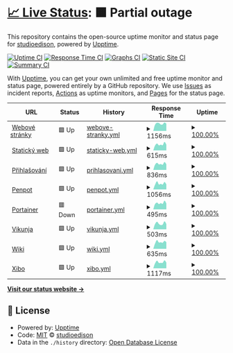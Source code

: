 # [📈 Live Status](https://status.studioedison.cz): <!--live status--> **🟧 Partial outage**

This repository contains the open-source uptime monitor and status page for [studioedison](https://status.studioedison.cz), powered by [Upptime](https://github.com/upptime/upptime).

[![Uptime CI](https://github.com/studioedison/status.studioedison.cz/workflows/Uptime%20CI/badge.svg)](https://github.com/studioedison/status.studioedison.cz/actions?query=workflow%3A%22Uptime+CI%22)
[![Response Time CI](https://github.com/studioedison/status.studioedison.cz/workflows/Response%20Time%20CI/badge.svg)](https://github.com/studioedison/status.studioedison.cz/actions?query=workflow%3A%22Response+Time+CI%22)
[![Graphs CI](https://github.com/studioedison/status.studioedison.cz/workflows/Graphs%20CI/badge.svg)](https://github.com/studioedison/status.studioedison.cz/actions?query=workflow%3A%22Graphs+CI%22)
[![Static Site CI](https://github.com/studioedison/status.studioedison.cz/workflows/Static%20Site%20CI/badge.svg)](https://github.com/studioedison/status.studioedison.cz/actions?query=workflow%3A%22Static+Site+CI%22)
[![Summary CI](https://github.com/studioedison/status.studioedison.cz/workflows/Summary%20CI/badge.svg)](https://github.com/studioedison/status.studioedison.cz/actions?query=workflow%3A%22Summary+CI%22)

With [Upptime](https://upptime.js.org), you can get your own unlimited and free uptime monitor and status page, powered entirely by a GitHub repository. We use [Issues](https://github.com/studioedison/status.studioedison.cz/issues) as incident reports, [Actions](https://github.com/studioedison/status.studioedison.cz/actions) as uptime monitors, and [Pages](https://status.studioedison.cz) for the status page.

<!--start: status pages-->
<!-- This summary is generated by Upptime (https://github.com/upptime/upptime) -->
<!-- Do not edit this manually, your changes will be overwritten -->
<!-- prettier-ignore -->
| URL | Status | History | Response Time | Uptime |
| --- | ------ | ------- | ------------- | ------ |
| <img alt="" src="https://icons.duckduckgo.com/ip3/studioedison.cz.ico" height="13"> [Webové stránky](https://studioedison.cz) | 🟩 Up | [webove-stranky.yml](https://github.com/studioedison/status.studioedison.cz/commits/HEAD/history/webove-stranky.yml) | <details><summary><img alt="Response time graph" src="./graphs/webove-stranky/response-time-week.png" height="20"> 1156ms</summary><br><a href="https://status.studioedison.cz/history/webove-stranky"><img alt="Response time 1733" src="https://img.shields.io/endpoint?url=https%3A%2F%2Fraw.githubusercontent.com%2Fstudioedison%2Fstatus.studioedison.cz%2FHEAD%2Fapi%2Fwebove-stranky%2Fresponse-time.json"></a><br><a href="https://status.studioedison.cz/history/webove-stranky"><img alt="24-hour response time 989" src="https://img.shields.io/endpoint?url=https%3A%2F%2Fraw.githubusercontent.com%2Fstudioedison%2Fstatus.studioedison.cz%2FHEAD%2Fapi%2Fwebove-stranky%2Fresponse-time-day.json"></a><br><a href="https://status.studioedison.cz/history/webove-stranky"><img alt="7-day response time 1156" src="https://img.shields.io/endpoint?url=https%3A%2F%2Fraw.githubusercontent.com%2Fstudioedison%2Fstatus.studioedison.cz%2FHEAD%2Fapi%2Fwebove-stranky%2Fresponse-time-week.json"></a><br><a href="https://status.studioedison.cz/history/webove-stranky"><img alt="30-day response time 1314" src="https://img.shields.io/endpoint?url=https%3A%2F%2Fraw.githubusercontent.com%2Fstudioedison%2Fstatus.studioedison.cz%2FHEAD%2Fapi%2Fwebove-stranky%2Fresponse-time-month.json"></a><br><a href="https://status.studioedison.cz/history/webove-stranky"><img alt="1-year response time 1733" src="https://img.shields.io/endpoint?url=https%3A%2F%2Fraw.githubusercontent.com%2Fstudioedison%2Fstatus.studioedison.cz%2FHEAD%2Fapi%2Fwebove-stranky%2Fresponse-time-year.json"></a></details> | <details><summary><a href="https://status.studioedison.cz/history/webove-stranky">100.00%</a></summary><a href="https://status.studioedison.cz/history/webove-stranky"><img alt="All-time uptime 99.60%" src="https://img.shields.io/endpoint?url=https%3A%2F%2Fraw.githubusercontent.com%2Fstudioedison%2Fstatus.studioedison.cz%2FHEAD%2Fapi%2Fwebove-stranky%2Fuptime.json"></a><br><a href="https://status.studioedison.cz/history/webove-stranky"><img alt="24-hour uptime 100.00%" src="https://img.shields.io/endpoint?url=https%3A%2F%2Fraw.githubusercontent.com%2Fstudioedison%2Fstatus.studioedison.cz%2FHEAD%2Fapi%2Fwebove-stranky%2Fuptime-day.json"></a><br><a href="https://status.studioedison.cz/history/webove-stranky"><img alt="7-day uptime 100.00%" src="https://img.shields.io/endpoint?url=https%3A%2F%2Fraw.githubusercontent.com%2Fstudioedison%2Fstatus.studioedison.cz%2FHEAD%2Fapi%2Fwebove-stranky%2Fuptime-week.json"></a><br><a href="https://status.studioedison.cz/history/webove-stranky"><img alt="30-day uptime 100.00%" src="https://img.shields.io/endpoint?url=https%3A%2F%2Fraw.githubusercontent.com%2Fstudioedison%2Fstatus.studioedison.cz%2FHEAD%2Fapi%2Fwebove-stranky%2Fuptime-month.json"></a><br><a href="https://status.studioedison.cz/history/webove-stranky"><img alt="1-year uptime 99.60%" src="https://img.shields.io/endpoint?url=https%3A%2F%2Fraw.githubusercontent.com%2Fstudioedison%2Fstatus.studioedison.cz%2FHEAD%2Fapi%2Fwebove-stranky%2Fuptime-year.json"></a></details>
| <img alt="" src="https://icons.duckduckgo.com/ip3/static.studioedison.cz.ico" height="13"> [Statický web](https://static.studioedison.cz) | 🟩 Up | [staticky-web.yml](https://github.com/studioedison/status.studioedison.cz/commits/HEAD/history/staticky-web.yml) | <details><summary><img alt="Response time graph" src="./graphs/staticky-web/response-time-week.png" height="20"> 615ms</summary><br><a href="https://status.studioedison.cz/history/staticky-web"><img alt="Response time 1021" src="https://img.shields.io/endpoint?url=https%3A%2F%2Fraw.githubusercontent.com%2Fstudioedison%2Fstatus.studioedison.cz%2FHEAD%2Fapi%2Fstaticky-web%2Fresponse-time.json"></a><br><a href="https://status.studioedison.cz/history/staticky-web"><img alt="24-hour response time 540" src="https://img.shields.io/endpoint?url=https%3A%2F%2Fraw.githubusercontent.com%2Fstudioedison%2Fstatus.studioedison.cz%2FHEAD%2Fapi%2Fstaticky-web%2Fresponse-time-day.json"></a><br><a href="https://status.studioedison.cz/history/staticky-web"><img alt="7-day response time 615" src="https://img.shields.io/endpoint?url=https%3A%2F%2Fraw.githubusercontent.com%2Fstudioedison%2Fstatus.studioedison.cz%2FHEAD%2Fapi%2Fstaticky-web%2Fresponse-time-week.json"></a><br><a href="https://status.studioedison.cz/history/staticky-web"><img alt="30-day response time 654" src="https://img.shields.io/endpoint?url=https%3A%2F%2Fraw.githubusercontent.com%2Fstudioedison%2Fstatus.studioedison.cz%2FHEAD%2Fapi%2Fstaticky-web%2Fresponse-time-month.json"></a><br><a href="https://status.studioedison.cz/history/staticky-web"><img alt="1-year response time 1021" src="https://img.shields.io/endpoint?url=https%3A%2F%2Fraw.githubusercontent.com%2Fstudioedison%2Fstatus.studioedison.cz%2FHEAD%2Fapi%2Fstaticky-web%2Fresponse-time-year.json"></a></details> | <details><summary><a href="https://status.studioedison.cz/history/staticky-web">100.00%</a></summary><a href="https://status.studioedison.cz/history/staticky-web"><img alt="All-time uptime 76.91%" src="https://img.shields.io/endpoint?url=https%3A%2F%2Fraw.githubusercontent.com%2Fstudioedison%2Fstatus.studioedison.cz%2FHEAD%2Fapi%2Fstaticky-web%2Fuptime.json"></a><br><a href="https://status.studioedison.cz/history/staticky-web"><img alt="24-hour uptime 100.00%" src="https://img.shields.io/endpoint?url=https%3A%2F%2Fraw.githubusercontent.com%2Fstudioedison%2Fstatus.studioedison.cz%2FHEAD%2Fapi%2Fstaticky-web%2Fuptime-day.json"></a><br><a href="https://status.studioedison.cz/history/staticky-web"><img alt="7-day uptime 100.00%" src="https://img.shields.io/endpoint?url=https%3A%2F%2Fraw.githubusercontent.com%2Fstudioedison%2Fstatus.studioedison.cz%2FHEAD%2Fapi%2Fstaticky-web%2Fuptime-week.json"></a><br><a href="https://status.studioedison.cz/history/staticky-web"><img alt="30-day uptime 100.00%" src="https://img.shields.io/endpoint?url=https%3A%2F%2Fraw.githubusercontent.com%2Fstudioedison%2Fstatus.studioedison.cz%2FHEAD%2Fapi%2Fstaticky-web%2Fuptime-month.json"></a><br><a href="https://status.studioedison.cz/history/staticky-web"><img alt="1-year uptime 76.91%" src="https://img.shields.io/endpoint?url=https%3A%2F%2Fraw.githubusercontent.com%2Fstudioedison%2Fstatus.studioedison.cz%2FHEAD%2Fapi%2Fstaticky-web%2Fuptime-year.json"></a></details>
| <img alt="" src="https://icons.duckduckgo.com/ip3/sso.studioedison.cz.ico" height="13"> [Přihlašování](https://sso.studioedison.cz) | 🟩 Up | [prihlasovani.yml](https://github.com/studioedison/status.studioedison.cz/commits/HEAD/history/prihlasovani.yml) | <details><summary><img alt="Response time graph" src="./graphs/prihlasovani/response-time-week.png" height="20"> 836ms</summary><br><a href="https://status.studioedison.cz/history/prihlasovani"><img alt="Response time 1144" src="https://img.shields.io/endpoint?url=https%3A%2F%2Fraw.githubusercontent.com%2Fstudioedison%2Fstatus.studioedison.cz%2FHEAD%2Fapi%2Fprihlasovani%2Fresponse-time.json"></a><br><a href="https://status.studioedison.cz/history/prihlasovani"><img alt="24-hour response time 827" src="https://img.shields.io/endpoint?url=https%3A%2F%2Fraw.githubusercontent.com%2Fstudioedison%2Fstatus.studioedison.cz%2FHEAD%2Fapi%2Fprihlasovani%2Fresponse-time-day.json"></a><br><a href="https://status.studioedison.cz/history/prihlasovani"><img alt="7-day response time 836" src="https://img.shields.io/endpoint?url=https%3A%2F%2Fraw.githubusercontent.com%2Fstudioedison%2Fstatus.studioedison.cz%2FHEAD%2Fapi%2Fprihlasovani%2Fresponse-time-week.json"></a><br><a href="https://status.studioedison.cz/history/prihlasovani"><img alt="30-day response time 850" src="https://img.shields.io/endpoint?url=https%3A%2F%2Fraw.githubusercontent.com%2Fstudioedison%2Fstatus.studioedison.cz%2FHEAD%2Fapi%2Fprihlasovani%2Fresponse-time-month.json"></a><br><a href="https://status.studioedison.cz/history/prihlasovani"><img alt="1-year response time 1144" src="https://img.shields.io/endpoint?url=https%3A%2F%2Fraw.githubusercontent.com%2Fstudioedison%2Fstatus.studioedison.cz%2FHEAD%2Fapi%2Fprihlasovani%2Fresponse-time-year.json"></a></details> | <details><summary><a href="https://status.studioedison.cz/history/prihlasovani">100.00%</a></summary><a href="https://status.studioedison.cz/history/prihlasovani"><img alt="All-time uptime 99.90%" src="https://img.shields.io/endpoint?url=https%3A%2F%2Fraw.githubusercontent.com%2Fstudioedison%2Fstatus.studioedison.cz%2FHEAD%2Fapi%2Fprihlasovani%2Fuptime.json"></a><br><a href="https://status.studioedison.cz/history/prihlasovani"><img alt="24-hour uptime 100.00%" src="https://img.shields.io/endpoint?url=https%3A%2F%2Fraw.githubusercontent.com%2Fstudioedison%2Fstatus.studioedison.cz%2FHEAD%2Fapi%2Fprihlasovani%2Fuptime-day.json"></a><br><a href="https://status.studioedison.cz/history/prihlasovani"><img alt="7-day uptime 100.00%" src="https://img.shields.io/endpoint?url=https%3A%2F%2Fraw.githubusercontent.com%2Fstudioedison%2Fstatus.studioedison.cz%2FHEAD%2Fapi%2Fprihlasovani%2Fuptime-week.json"></a><br><a href="https://status.studioedison.cz/history/prihlasovani"><img alt="30-day uptime 100.00%" src="https://img.shields.io/endpoint?url=https%3A%2F%2Fraw.githubusercontent.com%2Fstudioedison%2Fstatus.studioedison.cz%2FHEAD%2Fapi%2Fprihlasovani%2Fuptime-month.json"></a><br><a href="https://status.studioedison.cz/history/prihlasovani"><img alt="1-year uptime 99.90%" src="https://img.shields.io/endpoint?url=https%3A%2F%2Fraw.githubusercontent.com%2Fstudioedison%2Fstatus.studioedison.cz%2FHEAD%2Fapi%2Fprihlasovani%2Fuptime-year.json"></a></details>
| <img alt="" src="https://icons.duckduckgo.com/ip3/penpot.studioedison.cz.ico" height="13"> [Penpot](https://penpot.studioedison.cz) | 🟩 Up | [penpot.yml](https://github.com/studioedison/status.studioedison.cz/commits/HEAD/history/penpot.yml) | <details><summary><img alt="Response time graph" src="./graphs/penpot/response-time-week.png" height="20"> 1056ms</summary><br><a href="https://status.studioedison.cz/history/penpot"><img alt="Response time 1429" src="https://img.shields.io/endpoint?url=https%3A%2F%2Fraw.githubusercontent.com%2Fstudioedison%2Fstatus.studioedison.cz%2FHEAD%2Fapi%2Fpenpot%2Fresponse-time.json"></a><br><a href="https://status.studioedison.cz/history/penpot"><img alt="24-hour response time 906" src="https://img.shields.io/endpoint?url=https%3A%2F%2Fraw.githubusercontent.com%2Fstudioedison%2Fstatus.studioedison.cz%2FHEAD%2Fapi%2Fpenpot%2Fresponse-time-day.json"></a><br><a href="https://status.studioedison.cz/history/penpot"><img alt="7-day response time 1056" src="https://img.shields.io/endpoint?url=https%3A%2F%2Fraw.githubusercontent.com%2Fstudioedison%2Fstatus.studioedison.cz%2FHEAD%2Fapi%2Fpenpot%2Fresponse-time-week.json"></a><br><a href="https://status.studioedison.cz/history/penpot"><img alt="30-day response time 1086" src="https://img.shields.io/endpoint?url=https%3A%2F%2Fraw.githubusercontent.com%2Fstudioedison%2Fstatus.studioedison.cz%2FHEAD%2Fapi%2Fpenpot%2Fresponse-time-month.json"></a><br><a href="https://status.studioedison.cz/history/penpot"><img alt="1-year response time 1429" src="https://img.shields.io/endpoint?url=https%3A%2F%2Fraw.githubusercontent.com%2Fstudioedison%2Fstatus.studioedison.cz%2FHEAD%2Fapi%2Fpenpot%2Fresponse-time-year.json"></a></details> | <details><summary><a href="https://status.studioedison.cz/history/penpot">100.00%</a></summary><a href="https://status.studioedison.cz/history/penpot"><img alt="All-time uptime 99.88%" src="https://img.shields.io/endpoint?url=https%3A%2F%2Fraw.githubusercontent.com%2Fstudioedison%2Fstatus.studioedison.cz%2FHEAD%2Fapi%2Fpenpot%2Fuptime.json"></a><br><a href="https://status.studioedison.cz/history/penpot"><img alt="24-hour uptime 100.00%" src="https://img.shields.io/endpoint?url=https%3A%2F%2Fraw.githubusercontent.com%2Fstudioedison%2Fstatus.studioedison.cz%2FHEAD%2Fapi%2Fpenpot%2Fuptime-day.json"></a><br><a href="https://status.studioedison.cz/history/penpot"><img alt="7-day uptime 100.00%" src="https://img.shields.io/endpoint?url=https%3A%2F%2Fraw.githubusercontent.com%2Fstudioedison%2Fstatus.studioedison.cz%2FHEAD%2Fapi%2Fpenpot%2Fuptime-week.json"></a><br><a href="https://status.studioedison.cz/history/penpot"><img alt="30-day uptime 100.00%" src="https://img.shields.io/endpoint?url=https%3A%2F%2Fraw.githubusercontent.com%2Fstudioedison%2Fstatus.studioedison.cz%2FHEAD%2Fapi%2Fpenpot%2Fuptime-month.json"></a><br><a href="https://status.studioedison.cz/history/penpot"><img alt="1-year uptime 99.88%" src="https://img.shields.io/endpoint?url=https%3A%2F%2Fraw.githubusercontent.com%2Fstudioedison%2Fstatus.studioedison.cz%2FHEAD%2Fapi%2Fpenpot%2Fuptime-year.json"></a></details>
| <img alt="" src="https://icons.duckduckgo.com/ip3/port.studioedison.cz.ico" height="13"> [Portainer](https://port.studioedison.cz) | 🟥 Down | [portainer.yml](https://github.com/studioedison/status.studioedison.cz/commits/HEAD/history/portainer.yml) | <details><summary><img alt="Response time graph" src="./graphs/portainer/response-time-week.png" height="20"> 495ms</summary><br><a href="https://status.studioedison.cz/history/portainer"><img alt="Response time 514" src="https://img.shields.io/endpoint?url=https%3A%2F%2Fraw.githubusercontent.com%2Fstudioedison%2Fstatus.studioedison.cz%2FHEAD%2Fapi%2Fportainer%2Fresponse-time.json"></a><br><a href="https://status.studioedison.cz/history/portainer"><img alt="24-hour response time 436" src="https://img.shields.io/endpoint?url=https%3A%2F%2Fraw.githubusercontent.com%2Fstudioedison%2Fstatus.studioedison.cz%2FHEAD%2Fapi%2Fportainer%2Fresponse-time-day.json"></a><br><a href="https://status.studioedison.cz/history/portainer"><img alt="7-day response time 495" src="https://img.shields.io/endpoint?url=https%3A%2F%2Fraw.githubusercontent.com%2Fstudioedison%2Fstatus.studioedison.cz%2FHEAD%2Fapi%2Fportainer%2Fresponse-time-week.json"></a><br><a href="https://status.studioedison.cz/history/portainer"><img alt="30-day response time 501" src="https://img.shields.io/endpoint?url=https%3A%2F%2Fraw.githubusercontent.com%2Fstudioedison%2Fstatus.studioedison.cz%2FHEAD%2Fapi%2Fportainer%2Fresponse-time-month.json"></a><br><a href="https://status.studioedison.cz/history/portainer"><img alt="1-year response time 514" src="https://img.shields.io/endpoint?url=https%3A%2F%2Fraw.githubusercontent.com%2Fstudioedison%2Fstatus.studioedison.cz%2FHEAD%2Fapi%2Fportainer%2Fresponse-time-year.json"></a></details> | <details><summary><a href="https://status.studioedison.cz/history/portainer">100.00%</a></summary><a href="https://status.studioedison.cz/history/portainer"><img alt="All-time uptime 99.99%" src="https://img.shields.io/endpoint?url=https%3A%2F%2Fraw.githubusercontent.com%2Fstudioedison%2Fstatus.studioedison.cz%2FHEAD%2Fapi%2Fportainer%2Fuptime.json"></a><br><a href="https://status.studioedison.cz/history/portainer"><img alt="24-hour uptime 100.00%" src="https://img.shields.io/endpoint?url=https%3A%2F%2Fraw.githubusercontent.com%2Fstudioedison%2Fstatus.studioedison.cz%2FHEAD%2Fapi%2Fportainer%2Fuptime-day.json"></a><br><a href="https://status.studioedison.cz/history/portainer"><img alt="7-day uptime 100.00%" src="https://img.shields.io/endpoint?url=https%3A%2F%2Fraw.githubusercontent.com%2Fstudioedison%2Fstatus.studioedison.cz%2FHEAD%2Fapi%2Fportainer%2Fuptime-week.json"></a><br><a href="https://status.studioedison.cz/history/portainer"><img alt="30-day uptime 100.00%" src="https://img.shields.io/endpoint?url=https%3A%2F%2Fraw.githubusercontent.com%2Fstudioedison%2Fstatus.studioedison.cz%2FHEAD%2Fapi%2Fportainer%2Fuptime-month.json"></a><br><a href="https://status.studioedison.cz/history/portainer"><img alt="1-year uptime 99.99%" src="https://img.shields.io/endpoint?url=https%3A%2F%2Fraw.githubusercontent.com%2Fstudioedison%2Fstatus.studioedison.cz%2FHEAD%2Fapi%2Fportainer%2Fuptime-year.json"></a></details>
| <img alt="" src="https://icons.duckduckgo.com/ip3/vikunja.studioedison.cz.ico" height="13"> [Vikunja](https://vikunja.studioedison.cz) | 🟩 Up | [vikunja.yml](https://github.com/studioedison/status.studioedison.cz/commits/HEAD/history/vikunja.yml) | <details><summary><img alt="Response time graph" src="./graphs/vikunja/response-time-week.png" height="20"> 503ms</summary><br><a href="https://status.studioedison.cz/history/vikunja"><img alt="Response time 531" src="https://img.shields.io/endpoint?url=https%3A%2F%2Fraw.githubusercontent.com%2Fstudioedison%2Fstatus.studioedison.cz%2FHEAD%2Fapi%2Fvikunja%2Fresponse-time.json"></a><br><a href="https://status.studioedison.cz/history/vikunja"><img alt="24-hour response time 363" src="https://img.shields.io/endpoint?url=https%3A%2F%2Fraw.githubusercontent.com%2Fstudioedison%2Fstatus.studioedison.cz%2FHEAD%2Fapi%2Fvikunja%2Fresponse-time-day.json"></a><br><a href="https://status.studioedison.cz/history/vikunja"><img alt="7-day response time 503" src="https://img.shields.io/endpoint?url=https%3A%2F%2Fraw.githubusercontent.com%2Fstudioedison%2Fstatus.studioedison.cz%2FHEAD%2Fapi%2Fvikunja%2Fresponse-time-week.json"></a><br><a href="https://status.studioedison.cz/history/vikunja"><img alt="30-day response time 501" src="https://img.shields.io/endpoint?url=https%3A%2F%2Fraw.githubusercontent.com%2Fstudioedison%2Fstatus.studioedison.cz%2FHEAD%2Fapi%2Fvikunja%2Fresponse-time-month.json"></a><br><a href="https://status.studioedison.cz/history/vikunja"><img alt="1-year response time 531" src="https://img.shields.io/endpoint?url=https%3A%2F%2Fraw.githubusercontent.com%2Fstudioedison%2Fstatus.studioedison.cz%2FHEAD%2Fapi%2Fvikunja%2Fresponse-time-year.json"></a></details> | <details><summary><a href="https://status.studioedison.cz/history/vikunja">100.00%</a></summary><a href="https://status.studioedison.cz/history/vikunja"><img alt="All-time uptime 99.91%" src="https://img.shields.io/endpoint?url=https%3A%2F%2Fraw.githubusercontent.com%2Fstudioedison%2Fstatus.studioedison.cz%2FHEAD%2Fapi%2Fvikunja%2Fuptime.json"></a><br><a href="https://status.studioedison.cz/history/vikunja"><img alt="24-hour uptime 100.00%" src="https://img.shields.io/endpoint?url=https%3A%2F%2Fraw.githubusercontent.com%2Fstudioedison%2Fstatus.studioedison.cz%2FHEAD%2Fapi%2Fvikunja%2Fuptime-day.json"></a><br><a href="https://status.studioedison.cz/history/vikunja"><img alt="7-day uptime 100.00%" src="https://img.shields.io/endpoint?url=https%3A%2F%2Fraw.githubusercontent.com%2Fstudioedison%2Fstatus.studioedison.cz%2FHEAD%2Fapi%2Fvikunja%2Fuptime-week.json"></a><br><a href="https://status.studioedison.cz/history/vikunja"><img alt="30-day uptime 100.00%" src="https://img.shields.io/endpoint?url=https%3A%2F%2Fraw.githubusercontent.com%2Fstudioedison%2Fstatus.studioedison.cz%2FHEAD%2Fapi%2Fvikunja%2Fuptime-month.json"></a><br><a href="https://status.studioedison.cz/history/vikunja"><img alt="1-year uptime 99.91%" src="https://img.shields.io/endpoint?url=https%3A%2F%2Fraw.githubusercontent.com%2Fstudioedison%2Fstatus.studioedison.cz%2FHEAD%2Fapi%2Fvikunja%2Fuptime-year.json"></a></details>
| <img alt="" src="https://icons.duckduckgo.com/ip3/wiki.studioedison.cz.ico" height="13"> [Wiki](https://wiki.studioedison.cz) | 🟩 Up | [wiki.yml](https://github.com/studioedison/status.studioedison.cz/commits/HEAD/history/wiki.yml) | <details><summary><img alt="Response time graph" src="./graphs/wiki/response-time-week.png" height="20"> 635ms</summary><br><a href="https://status.studioedison.cz/history/wiki"><img alt="Response time 697" src="https://img.shields.io/endpoint?url=https%3A%2F%2Fraw.githubusercontent.com%2Fstudioedison%2Fstatus.studioedison.cz%2FHEAD%2Fapi%2Fwiki%2Fresponse-time.json"></a><br><a href="https://status.studioedison.cz/history/wiki"><img alt="24-hour response time 619" src="https://img.shields.io/endpoint?url=https%3A%2F%2Fraw.githubusercontent.com%2Fstudioedison%2Fstatus.studioedison.cz%2FHEAD%2Fapi%2Fwiki%2Fresponse-time-day.json"></a><br><a href="https://status.studioedison.cz/history/wiki"><img alt="7-day response time 635" src="https://img.shields.io/endpoint?url=https%3A%2F%2Fraw.githubusercontent.com%2Fstudioedison%2Fstatus.studioedison.cz%2FHEAD%2Fapi%2Fwiki%2Fresponse-time-week.json"></a><br><a href="https://status.studioedison.cz/history/wiki"><img alt="30-day response time 644" src="https://img.shields.io/endpoint?url=https%3A%2F%2Fraw.githubusercontent.com%2Fstudioedison%2Fstatus.studioedison.cz%2FHEAD%2Fapi%2Fwiki%2Fresponse-time-month.json"></a><br><a href="https://status.studioedison.cz/history/wiki"><img alt="1-year response time 697" src="https://img.shields.io/endpoint?url=https%3A%2F%2Fraw.githubusercontent.com%2Fstudioedison%2Fstatus.studioedison.cz%2FHEAD%2Fapi%2Fwiki%2Fresponse-time-year.json"></a></details> | <details><summary><a href="https://status.studioedison.cz/history/wiki">100.00%</a></summary><a href="https://status.studioedison.cz/history/wiki"><img alt="All-time uptime 99.91%" src="https://img.shields.io/endpoint?url=https%3A%2F%2Fraw.githubusercontent.com%2Fstudioedison%2Fstatus.studioedison.cz%2FHEAD%2Fapi%2Fwiki%2Fuptime.json"></a><br><a href="https://status.studioedison.cz/history/wiki"><img alt="24-hour uptime 100.00%" src="https://img.shields.io/endpoint?url=https%3A%2F%2Fraw.githubusercontent.com%2Fstudioedison%2Fstatus.studioedison.cz%2FHEAD%2Fapi%2Fwiki%2Fuptime-day.json"></a><br><a href="https://status.studioedison.cz/history/wiki"><img alt="7-day uptime 100.00%" src="https://img.shields.io/endpoint?url=https%3A%2F%2Fraw.githubusercontent.com%2Fstudioedison%2Fstatus.studioedison.cz%2FHEAD%2Fapi%2Fwiki%2Fuptime-week.json"></a><br><a href="https://status.studioedison.cz/history/wiki"><img alt="30-day uptime 100.00%" src="https://img.shields.io/endpoint?url=https%3A%2F%2Fraw.githubusercontent.com%2Fstudioedison%2Fstatus.studioedison.cz%2FHEAD%2Fapi%2Fwiki%2Fuptime-month.json"></a><br><a href="https://status.studioedison.cz/history/wiki"><img alt="1-year uptime 99.91%" src="https://img.shields.io/endpoint?url=https%3A%2F%2Fraw.githubusercontent.com%2Fstudioedison%2Fstatus.studioedison.cz%2FHEAD%2Fapi%2Fwiki%2Fuptime-year.json"></a></details>
| <img alt="" src="https://icons.duckduckgo.com/ip3/xibo.studioedison.cz.ico" height="13"> [Xibo](https://xibo.studioedison.cz) | 🟩 Up | [xibo.yml](https://github.com/studioedison/status.studioedison.cz/commits/HEAD/history/xibo.yml) | <details><summary><img alt="Response time graph" src="./graphs/xibo/response-time-week.png" height="20"> 1117ms</summary><br><a href="https://status.studioedison.cz/history/xibo"><img alt="Response time 1292" src="https://img.shields.io/endpoint?url=https%3A%2F%2Fraw.githubusercontent.com%2Fstudioedison%2Fstatus.studioedison.cz%2FHEAD%2Fapi%2Fxibo%2Fresponse-time.json"></a><br><a href="https://status.studioedison.cz/history/xibo"><img alt="24-hour response time 1031" src="https://img.shields.io/endpoint?url=https%3A%2F%2Fraw.githubusercontent.com%2Fstudioedison%2Fstatus.studioedison.cz%2FHEAD%2Fapi%2Fxibo%2Fresponse-time-day.json"></a><br><a href="https://status.studioedison.cz/history/xibo"><img alt="7-day response time 1117" src="https://img.shields.io/endpoint?url=https%3A%2F%2Fraw.githubusercontent.com%2Fstudioedison%2Fstatus.studioedison.cz%2FHEAD%2Fapi%2Fxibo%2Fresponse-time-week.json"></a><br><a href="https://status.studioedison.cz/history/xibo"><img alt="30-day response time 1118" src="https://img.shields.io/endpoint?url=https%3A%2F%2Fraw.githubusercontent.com%2Fstudioedison%2Fstatus.studioedison.cz%2FHEAD%2Fapi%2Fxibo%2Fresponse-time-month.json"></a><br><a href="https://status.studioedison.cz/history/xibo"><img alt="1-year response time 1292" src="https://img.shields.io/endpoint?url=https%3A%2F%2Fraw.githubusercontent.com%2Fstudioedison%2Fstatus.studioedison.cz%2FHEAD%2Fapi%2Fxibo%2Fresponse-time-year.json"></a></details> | <details><summary><a href="https://status.studioedison.cz/history/xibo">100.00%</a></summary><a href="https://status.studioedison.cz/history/xibo"><img alt="All-time uptime 98.83%" src="https://img.shields.io/endpoint?url=https%3A%2F%2Fraw.githubusercontent.com%2Fstudioedison%2Fstatus.studioedison.cz%2FHEAD%2Fapi%2Fxibo%2Fuptime.json"></a><br><a href="https://status.studioedison.cz/history/xibo"><img alt="24-hour uptime 100.00%" src="https://img.shields.io/endpoint?url=https%3A%2F%2Fraw.githubusercontent.com%2Fstudioedison%2Fstatus.studioedison.cz%2FHEAD%2Fapi%2Fxibo%2Fuptime-day.json"></a><br><a href="https://status.studioedison.cz/history/xibo"><img alt="7-day uptime 100.00%" src="https://img.shields.io/endpoint?url=https%3A%2F%2Fraw.githubusercontent.com%2Fstudioedison%2Fstatus.studioedison.cz%2FHEAD%2Fapi%2Fxibo%2Fuptime-week.json"></a><br><a href="https://status.studioedison.cz/history/xibo"><img alt="30-day uptime 100.00%" src="https://img.shields.io/endpoint?url=https%3A%2F%2Fraw.githubusercontent.com%2Fstudioedison%2Fstatus.studioedison.cz%2FHEAD%2Fapi%2Fxibo%2Fuptime-month.json"></a><br><a href="https://status.studioedison.cz/history/xibo"><img alt="1-year uptime 98.83%" src="https://img.shields.io/endpoint?url=https%3A%2F%2Fraw.githubusercontent.com%2Fstudioedison%2Fstatus.studioedison.cz%2FHEAD%2Fapi%2Fxibo%2Fuptime-year.json"></a></details>

<!--end: status pages-->

[**Visit our status website →**](https://status.studioedison.cz)

## 📄 License

- Powered by: [Upptime](https://github.com/upptime/upptime)
- Code: [MIT](./LICENSE) © [studioedison](https://status.studioedison.cz)
- Data in the `./history` directory: [Open Database License](https://opendatacommons.org/licenses/odbl/1-0/)
